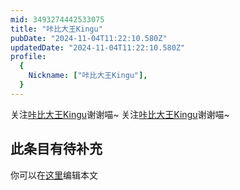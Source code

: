 ```yaml
---
mid: 3493274442533075
title: "咔比大王Kingu"
pubDate: "2024-11-04T11:22:10.580Z"
updatedDate: "2024-11-04T11:22:10.580Z"
profile:
  {
    Nickname: ["咔比大王Kingu"],
  }
---
```


关注[咔比大王Kingu](https://space.bilibili.com/3493274442533075)谢谢喵~ 关注[咔比大王Kingu](https://space.bilibili.com/3493274442533075)谢谢喵~

## 此条目有待补充
你可以在[这里](https://github.com/Yuhanawa/VTuber.ICU/edit/master/src/content/v/咔比大王Kingu/index.md)编辑本文

